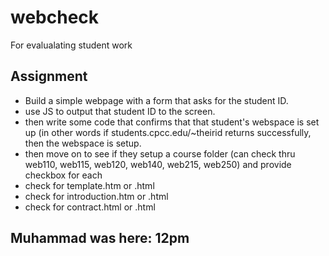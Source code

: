 
# webcheck
For evalualating student work


## Assignment
- Build a simple webpage with a form that asks for the student ID.
- use JS to output that student ID to the screen.
- then write some code that confirms that that student's webspace is set up (in other words if students.cpcc.edu/~theirid returns successfully, then the webspace is setup.
- then move on to see if they setup a course folder (can check thru web110, web115, web120, web140, web215, web250) and provide checkbox for each
- check for template.htm or .html
- check for introduction.htm or .html
- check for contract.html or .html

## Muhammad was here: 12pm

